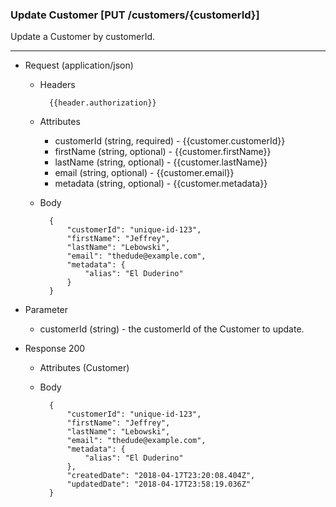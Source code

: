 ### Update Customer [PUT /customers/{customerId}]

Update a Customer by customerId.

---
+ Request (application/json)
    + Headers
    
            {{header.authorization}}
        
    + Attributes
        + customerId (string, required) - {{customer.customerId}}
        + firstName (string, optional) - {{customer.firstName}}
        + lastName (string, optional) - {{customer.lastName}}
        + email (string, optional) - {{customer.email}}
        + metadata (string, optional) - {{customer.metadata}}

    + Body

            {
                "customerId": "unique-id-123",
                "firstName": "Jeffrey",
                "lastName": "Lebowski",
                "email": "thedude@example.com",
                "metadata": {
                    "alias": "El Duderino"
                }
            }
            
+ Parameter
    + customerId (string) - the customerId of the Customer to update.
    
+ Response 200
    + Attributes (Customer)

    + Body
            
            {
                "customerId": "unique-id-123",
                "firstName": "Jeffrey",
                "lastName": "Lebowski",
                "email": "thedude@example.com",
                "metadata": {
                    "alias": "El Duderino"
                },
                "createdDate": "2018-04-17T23:20:08.404Z",
                "updatedDate": "2018-04-17T23:58:19.036Z"
            }
